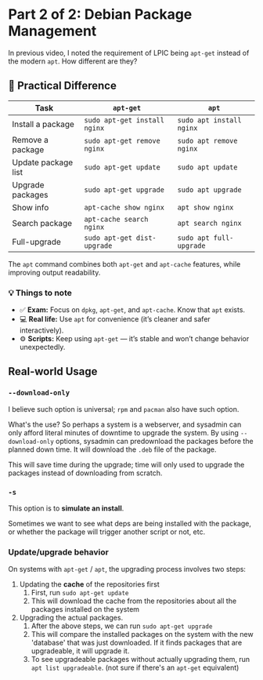 # Part 2 of 2: Debian Package Management 

In previous video, I noted the requirement of LPIC being `apt-get` instead of the modern `apt`. How different are they?

## 🧩 Practical Difference

| Task                | `apt-get`                    | `apt`                    |
| ------------------- | ---------------------------- | ------------------------ |
| Install a package   | `sudo apt-get install nginx` | `sudo apt install nginx` |
| Remove a package    | `sudo apt-get remove nginx`  | `sudo apt remove nginx`  |
| Update package list | `sudo apt-get update`        | `sudo apt update`        |
| Upgrade packages    | `sudo apt-get upgrade`       | `sudo apt upgrade`       |
| Show info           | `apt-cache show nginx`       | `apt show nginx`         |
| Search package      | `apt-cache search nginx`     | `apt search nginx`       |
| Full-upgrade        | `sudo apt-get dist-upgrade`  | `sudo apt full-upgrade`  |

The `apt` command combines both `apt-get` and `apt-cache` features, while improving output readability.

### 💡 Things to note
- ✅ **Exam:** Focus on `dpkg`, `apt-get`, and `apt-cache`. Know that `apt` exists.
- 💻 **Real life:** Use `apt` for convenience (it’s cleaner and safer interactively).
- ⚙️ **Scripts:** Keep using `apt-get` — it’s stable and won’t change behavior unexpectedly.

## Real-world Usage

### `--download-only`
I believe such option is universal; `rpm` and `pacman` also have such option. 

What's the use? So perhaps a system is a webserver, and sysadmin can only afford literal minutes of downtime to upgrade the system. By using `--download-only` options, sysadmin can predownload the packages before the planned down time. It will download the `.deb` file of the package.

This will save time during the upgrade; time will only used to upgrade the packages instead of downloading from scratch. 

### `-s` 
This option is to **simulate an install**. 

Sometimes we want to see what deps are being installed with the package, or whether the package will trigger another script or not, etc.

### Update/upgrade behavior
On systems with `apt-get` / `apt`, the upgrading process involves two steps: 
1. Updating the **cache** of the repositories first
	1. First, run `sudo apt-get update`
	2. This will download the cache from the repositories about all the packages installed on the system
2. Upgrading the actual packages. 
	1. After the above steps, we can run `sudo apt-get upgrade`
	2. This will compare the installed packages on the system with the new 'database' that was just downloaded. If it finds packages that are upgradeable, it will upgrade it. 
	3. To see upgradeable packages without actually upgrading them, run `apt list upgradeable`. (not sure if there's an `apt-get` equivalent)